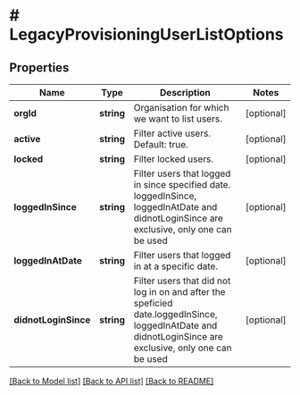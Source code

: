# # LegacyProvisioningUserListOptions

## Properties

Name | Type | Description | Notes
------------ | ------------- | ------------- | -------------
**orgId** | **string** | Organisation for which we want to list users. | [optional]
**active** | **string** | Filter active users. Default: true. | [optional]
**locked** | **string** | Filter locked users. | [optional]
**loggedInSince** | **string** | Filter users that logged in since specified date. loggedInSince, loggedInAtDate and didnotLoginSince are exclusive, only one can be used | [optional]
**loggedInAtDate** | **string** | Filter users that logged in at a specific date. | [optional]
**didnotLoginSince** | **string** | Filter users that did not log in on and after the speficied date.loggedInSince, loggedInAtDate and didnotLoginSince are exclusive, only one can be used | [optional]

[[Back to Model list]](../../README.md#models) [[Back to API list]](../../README.md#endpoints) [[Back to README]](../../README.md)
